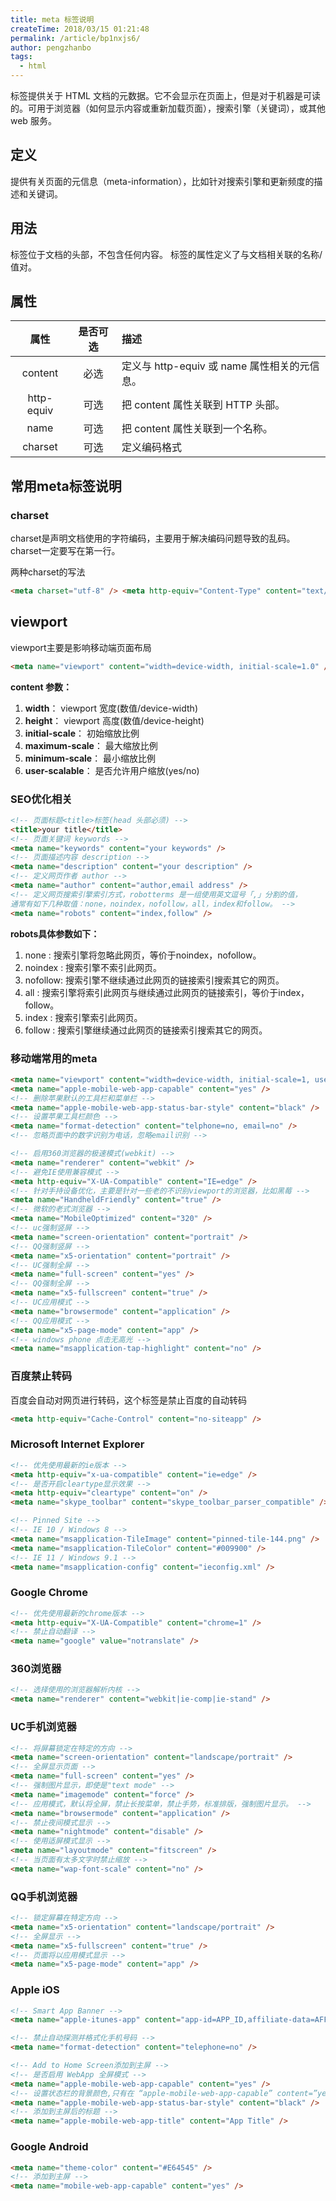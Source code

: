 ```yaml
---
title: meta 标签说明
createTime: 2018/03/15 01:21:48
permalink: /article/bp1nxjs6/
author: pengzhanbo
tags:
  - html
---
```


<meta> 标签提供关于 HTML 文档的元数据。它不会显示在页面上，但是对于机器是可读的。可用于浏览器（如何显示内容或重新加载页面），搜索引擎（关键词），或其他 web 服务。

<!-- more -->

## 定义

提供有关页面的元信息（meta-information），比如针对搜索引擎和更新频度的描述和关键词。

## 用法

标签位于文档的头部，不包含任何内容。<meta> 标签的属性定义了与文档相关联的名称/值对。

## 属性

|    属性    | 是否可选 | 描述                                         |
| :--------: | :------: | :------------------------------------------- |
|  content   |   必选   | 定义与 http-equiv 或 name 属性相关的元信息。 |
| http-equiv |   可选   | 把 content 属性关联到 HTTP 头部。            |
|    name    |   可选   | 把 content 属性关联到一个名称。              |
|  charset   |   可选   | 定义编码格式                                 |

## 常用meta标签说明

### charset

charset是声明文档使用的字符编码，主要用于解决编码问题导致的乱码。 charset一定要写在第一行。

两种charset的写法

```html
<meta charset="utf-8" /> <meta http-equiv="Content-Type" content="text/html; charset=utf-8" />
```

## viewport

viewport主要是影响移动端页面布局

```html
<meta name="viewport" content="width=device-width, initial-scale=1.0" />
```

**content 参数：**

1. **width**： viewport 宽度(数值/device-width)
2. **height**： viewport 高度(数值/device-height)
3. **initial-scale**： 初始缩放比例
4. **maximum-scale**： 最大缩放比例
5. **minimum-scale**： 最小缩放比例
6. **user-scalable**： 是否允许用户缩放(yes/no)

### SEO优化相关

```html
<!-- 页面标题<title>标签(head 头部必须) -->
<title>your title</title>
<!-- 页面关键词 keywords -->
<meta name="keywords" content="your keywords" />
<!-- 页面描述内容 description -->
<meta name="description" content="your description" />
<!-- 定义网页作者 author -->
<meta name="author" content="author,email address" />
<!-- 定义网页搜索引擎索引方式，robotterms 是一组使用英文逗号「,」分割的值，
通常有如下几种取值：none，noindex，nofollow，all，index和follow。 -->
<meta name="robots" content="index,follow" />
```

**robots具体参数如下：**

1. none : 搜索引擎将忽略此网页，等价于noindex，nofollow。
2. noindex : 搜索引擎不索引此网页。
3. nofollow: 搜索引擎不继续通过此网页的链接索引搜索其它的网页。
4. all : 搜索引擎将索引此网页与继续通过此网页的链接索引，等价于index，follow。
5. index : 搜索引擎索引此网页。
6. follow : 搜索引擎继续通过此网页的链接索引搜索其它的网页。

### 移动端常用的meta

```html
<meta name="viewport" content="width=device-width, initial-scale=1, user-scalable=no" />
<meta name="apple-mobile-web-app-capable" content="yes" />
<!-- 删除苹果默认的工具栏和菜单栏 -->
<meta name="apple-mobile-web-app-status-bar-style" content="black" />
<!-- 设置苹果工具栏颜色 -->
<meta name="format-detection" content="telphone=no, email=no" />
<!-- 忽略页面中的数字识别为电话，忽略email识别 -->

<!-- 启用360浏览器的极速模式(webkit) -->
<meta name="renderer" content="webkit" />
<!-- 避免IE使用兼容模式 -->
<meta http-equiv="X-UA-Compatible" content="IE=edge" />
<!-- 针对手持设备优化，主要是针对一些老的不识别viewport的浏览器，比如黑莓 -->
<meta name="HandheldFriendly" content="true" />
<!-- 微软的老式浏览器 -->
<meta name="MobileOptimized" content="320" />
<!-- uc强制竖屏 -->
<meta name="screen-orientation" content="portrait" />
<!-- QQ强制竖屏 -->
<meta name="x5-orientation" content="portrait" />
<!-- UC强制全屏 -->
<meta name="full-screen" content="yes" />
<!-- QQ强制全屏 -->
<meta name="x5-fullscreen" content="true" />
<!-- UC应用模式 -->
<meta name="browsermode" content="application" />
<!-- QQ应用模式 -->
<meta name="x5-page-mode" content="app" />
<!-- windows phone 点击无高光 -->
<meta name="msapplication-tap-highlight" content="no" />
```

### 百度禁止转码

百度会自动对网页进行转码，这个标签是禁止百度的自动转码

```html
<meta http-equiv="Cache-Control" content="no-siteapp" />
```

### Microsoft Internet Explorer

```html
<!-- 优先使用最新的ie版本 -->
<meta http-equiv="x-ua-compatible" content="ie=edge" />
<!-- 是否开启cleartype显示效果 -->
<meta http-equiv="cleartype" content="on" />
<meta name="skype_toolbar" content="skype_toolbar_parser_compatible" />

<!-- Pinned Site -->
<!-- IE 10 / Windows 8 -->
<meta name="msapplication-TileImage" content="pinned-tile-144.png" />
<meta name="msapplication-TileColor" content="#009900" />
<!-- IE 11 / Windows 9.1 -->
<meta name="msapplication-config" content="ieconfig.xml" />
```

### Google Chrome

```html
<!-- 优先使用最新的chrome版本 -->
<meta http-equiv="X-UA-Compatible" content="chrome=1" />
<!-- 禁止自动翻译 -->
<meta name="google" value="notranslate" />
```

### 360浏览器

```html
<!-- 选择使用的浏览器解析内核 -->
<meta name="renderer" content="webkit|ie-comp|ie-stand" />
```

### UC手机浏览器

```html
<!-- 将屏幕锁定在特定的方向 -->
<meta name="screen-orientation" content="landscape/portrait" />
<!-- 全屏显示页面 -->
<meta name="full-screen" content="yes" />
<!-- 强制图片显示，即使是"text mode" -->
<meta name="imagemode" content="force" />
<!-- 应用模式，默认将全屏，禁止长按菜单，禁止手势，标准排版，强制图片显示。 -->
<meta name="browsermode" content="application" />
<!-- 禁止夜间模式显示 -->
<meta name="nightmode" content="disable" />
<!-- 使用适屏模式显示 -->
<meta name="layoutmode" content="fitscreen" />
<!-- 当页面有太多文字时禁止缩放 -->
<meta name="wap-font-scale" content="no" />
```

### QQ手机浏览器

```html
<!-- 锁定屏幕在特定方向 -->
<meta name="x5-orientation" content="landscape/portrait" />
<!-- 全屏显示 -->
<meta name="x5-fullscreen" content="true" />
<!-- 页面将以应用模式显示 -->
<meta name="x5-page-mode" content="app" />
```

### Apple iOS

```html
<!-- Smart App Banner -->
<meta name="apple-itunes-app" content="app-id=APP_ID,affiliate-data=AFFILIATE_ID,app-argument=SOME_TEXT" />

<!-- 禁止自动探测并格式化手机号码 -->
<meta name="format-detection" content="telephone=no" />

<!-- Add to Home Screen添加到主屏 -->
<!-- 是否启用 WebApp 全屏模式 -->
<meta name="apple-mobile-web-app-capable" content="yes" />
<!-- 设置状态栏的背景颜色,只有在 “apple-mobile-web-app-capable” content=”yes” 时生效 -->
<meta name="apple-mobile-web-app-status-bar-style" content="black" />
<!-- 添加到主屏后的标题 -->
<meta name="apple-mobile-web-app-title" content="App Title" />
```

### Google Android

```html
<meta name="theme-color" content="#E64545" />
<!-- 添加到主屏 -->
<meta name="mobile-web-app-capable" content="yes" />
```
